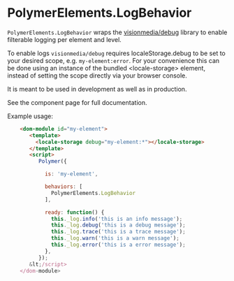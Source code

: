 # PolymerElements.LogBehavior
`PolymerElements.LogBehavior` wraps the [visionmedia/debug](https://github.com/visionmedia/debug) library to
 enable filterable logging per element and level.

 To enable logs `visionmedia/debug` requires localeStorage.debug to be set to your desired scope,
 e.g. `my-element:error`.
 For your convenience this can be done using an instance of the bundled &lt;locale-storage&gt; element, instead of
 setting the scope directly via your browser console.

 It is meant to be used in development as well as in production.
 
 See the component page for full documentation.

 Example usage:

```html
    <dom-module id="my-element">
       <template>
         <locale-storage debug="my-element:*"></locale-storage>
       </template>
       <script>
          Polymer({

            is: 'my-element',

            behaviors: [
              PolymerElements.LogBehavior
            ],

            ready: function() {
              this._log.info('this is an info message');
              this._log.debug('this is a debug message');
              this._log.trace('this is a trace message');
              this._log.warn('this is a warn message');
              this._log.error('this is a error message');
            },
          });
       &lt;/script>
    </dom-module>
```     